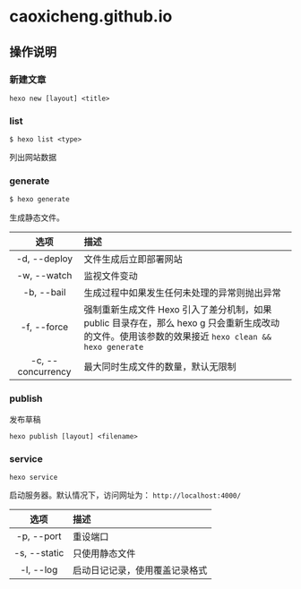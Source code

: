 # caoxicheng.github.io

## 操作说明

### 新建文章

```
hexo new [layout] <title>
```

### list
```
$ hexo list <type>
```
列出网站数据

### generate

```bash
$ hexo generate
```

生成静态文件。

|        选项         |    描述                                                                                                  |
|:-----------------:|:-----------------------------------------------------------------------------------------------------|
|   -d, --deploy    |    文件生成后立即部署网站                                                                                         |
|    -w, --watch    |    监视文件变动                                                                                              |
|    -b, --bail     | 生成过程中如果发生任何未处理的异常则抛出异常                                                                               |
|    -f, --force    |    强制重新生成文件 Hexo 引入了差分机制，如果 public 目录存在，那么 hexo g 只会重新生成改动的文件。使用该参数的效果接近 `hexo clean && hexo generate` |
| -c, --concurrency |    最大同时生成文件的数量，默认无限制                                                                                   |

### publish

发布草稿

```
hexo publish [layout] <filename>
```

### service

```
hexo service
```

启动服务器。默认情况下，访问网址为： `http://localhost:4000/`

|          选项           | 描述       |
|:---------------------:|:---------|
|      -p, --port       |    重设端口    |
| -s, --static |    只使用静态文件 |
|-l, --log    | 启动日记记录，使用覆盖记录格式|

